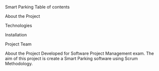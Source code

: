 Smart Parking
Table of contents

About the Project

Technologies


Installation

Project Team

About the Project
Developed for Software Project Management exam. The aim of this project is create a Smart Parking software using Scrum Methodology.
